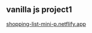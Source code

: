 ## vanilla js project1 

<a href="https://shopping-list-mini-p.netlify.app/">shopping-list-mini-p.netflify.app

